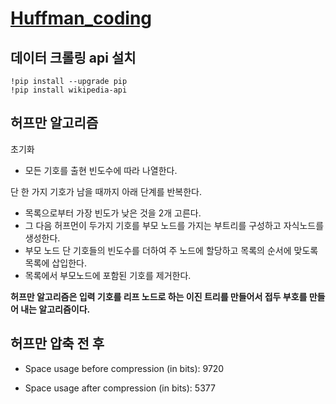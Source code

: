 # [Huffman_coding](https://github.com/DAEHEE97/Huffman_encoding/blob/main/Huffman_coding.ipynb)


## 데이터 크롤링 api 설치

```
!pip install --upgrade pip
!pip install wikipedia-api
```

## 허프만 알고리즘

초기화
- 모든 기호를 출현 빈도수에 따라 나열한다.

단 한 가지 기호가 남을 때까지 아래 단계를 반복한다.

- 목록으로부터 가장 빈도가 낮은 것을 2개 고른다.
- 그 다음 허프먼이 두가지 기호를 부모 노드를 가지는 부트리를 구성하고 자식노드를 생성한다.
- 부모 노드 단 기호들의 빈도수를 더하여 주 노드에 할당하고 목록의 순서에 맞도록 목록에 삽입한다.
- 목록에서 부모노드에 포함된 기호를 제거한다.

**허프만 알고리즘은 입력 기호를 리프 노드로 하는 이진 트리를 만들어서 접두 부호를 만들어 내는 알고리즘이다.**

## 허프만 압축 전 후

- Space usage before compression (in bits): 9720

- Space usage after compression (in bits): 5377


